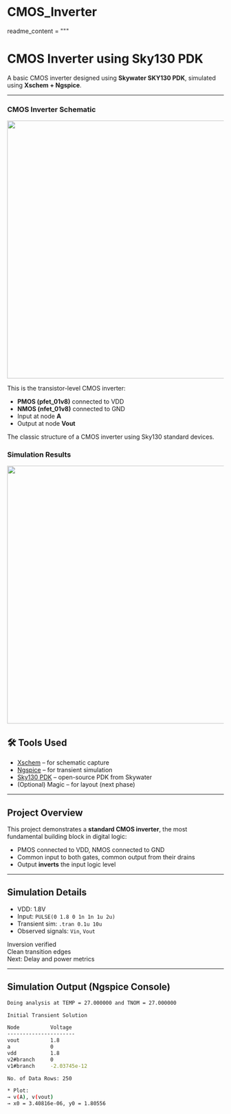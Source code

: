 # CMOS_Inverter
readme_content = """
#  CMOS Inverter using Sky130 PDK

A basic CMOS inverter designed using **Skywater SKY130 PDK**, simulated using **Xschem + Ngspice**.

---

###   CMOS Inverter Schematic

<p align="center">
  <img src="https://github.com/user-attachments/assets/49de5e47-c97e-4a07-9370-908ce3016dfe" width="600"/>
</p>

This is the transistor-level CMOS inverter:
- **PMOS (pfet_01v8)** connected to VDD
- **NMOS (nfet_01v8)** connected to GND
- Input at node **A**
- Output at node **Vout**

The classic structure of a CMOS inverter using Sky130 standard devices.


###  Simulation Results
<p align="center">
  <img src="https://github.com/user-attachments/assets/f4d75ff4-fa2e-43e1-adcb-ebfcbdb5e310" width="600"/>
</p>

## 🛠 Tools Used
- [Xschem](https://xschem.sourceforge.io/) – for schematic capture
- [Ngspice](http://ngspice.sourceforge.net/) – for transient simulation
- [Sky130 PDK](https://github.com/google/skywater-pdk) – open-source PDK from Skywater
- (Optional) Magic – for layout (next phase)

---

##  Project Overview

This project demonstrates a **standard CMOS inverter**, the most fundamental building block in digital logic:

- PMOS connected to VDD, NMOS connected to GND
- Common input to both gates, common output from their drains
- Output **inverts** the input logic level

---

##  Simulation Details

- VDD: 1.8V
- Input: `PULSE(0 1.8 0 1n 1n 1u 2u)`
- Transient sim: `.tran 0.1u 10u`
- Observed signals: `Vin`, `Vout`

 Inversion verified  
 Clean transition edges  
 Next: Delay and power metrics

---

##  Simulation Output (Ngspice Console)

```bash
Doing analysis at TEMP = 27.000000 and TNOM = 27.000000

Initial Transient Solution

Node          Voltage
----------------------
vout          1.8
a             0
vdd           1.8
v2#branch     0
v1#branch     -2.03745e-12

No. of Data Rows: 250

* Plot:
→ v(A), v(vout)
→ x0 = 3.40816e-06, y0 = 1.80556
